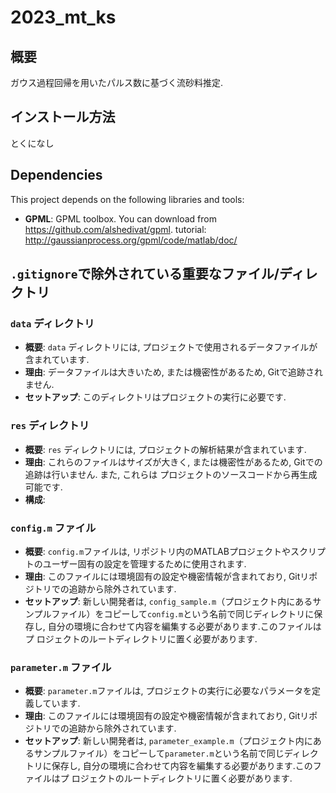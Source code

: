 # 2023_mt_ks

## 概要
ガウス過程回帰を用いたパルス数に基づく流砂料推定.

## インストール方法
とくになし

## Dependencies

This project depends on the following libraries and tools:

- **GPML**: GPML toolbox. You can download from https://github.com/alshedivat/gpml.
tutorial: http://gaussianprocess.org/gpml/code/matlab/doc/

## `.gitignore`で除外されている重要なファイル/ディレクトリ

### `data` ディレクトリ
- **概要**: `data` ディレクトリには, プロジェクトで使用されるデータファイルが含まれています.
- **理由**: データファイルは大きいため, または機密性があるため, Gitで追跡されません.
- **セットアップ**: このディレクトリはプロジェクトの実行に必要です.

### `res` ディレクトリ
- **概要**: `res` ディレクトリには, プロジェクトの解析結果が含まれています. 
- **理由**: これらのファイルはサイズが大きく, または機密性があるため, Gitでの追跡は行いません. また, これらは
プロジェクトのソースコードから再生成可能です. 
- **構成**:

### `config.m` ファイル
- **概要**: `config.m`ファイルは, リポジトリ内のMATLABプロジェクトやスクリプトのユーザー固有の設定を管理するために使用されます.
- **理由**: このファイルには環境固有の設定や機密情報が含まれており, Gitリポジトリでの追跡から除外されています. 
- **セットアップ**: 新しい開発者は, `config_sample.m`（プロジェクト内にあるサンプルファイル）をコピーして`config.m`という名前で同じディレクトリに保存し, 自分の環境に合わせて内容を編集する必要があります.このファイルはプ
ロジェクトのルートディレクトリに置く必要があります.


### `parameter.m` ファイル
- **概要**: `parameter.m`ファイルは, プロジェクトの実行に必要なパラメータを定義しています.
- **理由**: このファイルには環境固有の設定や機密情報が含まれており, Gitリポジトリでの追跡から除外されています. 
- **セットアップ**: 新しい開発者は, `parameter_example.m`（プロジェクト内にあるサンプルファイル）をコピーして`parameter.m`という名前で同じディレクトリに保存し, 自分の環境に合わせて内容を編集する必要があります.このファイルはプ
ロジェクトのルートディレクトリに置く必要があります.


